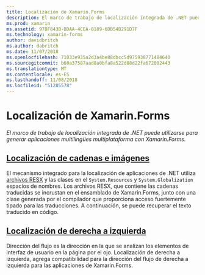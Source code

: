 ```yaml
---
title: Localización de Xamarin.Forms
description: El marco de trabajo de localización integrada de .NET puede utilizarse para generar aplicaciones multilingües multiplataforma con Xamarin.Forms. Se pueden localizar texto e imágenes y las aplicaciones pueden admitir una dirección de flujo de derecha a izquierda.
ms.prod: xamarin
ms.assetid: 97BF843B-BDAA-4CEA-8189-6DB54B291D7F
ms.technology: xamarin-forms
author: davidbritch
ms.author: dabritch
ms.date: 11/07/2018
ms.openlocfilehash: 71033e935a2d3a4be88dbcc5d975938771484640
ms.sourcegitcommit: b60a37587aad8a0bfa8a522d88d22fa672002443
ms.translationtype: MT
ms.contentlocale: es-ES
ms.lasthandoff: 11/08/2018
ms.locfileid: "51285578"
---
```

# <a name="xamarinforms-localization"></a>Localización de Xamarin.Forms

_El marco de trabajo de localización integrada de .NET puede utilizarse para generar aplicaciones multilingües multiplataforma con Xamarin.Forms._

## <a name="string-and-image-localizationtextmd"></a>[Localización de cadenas e imágenes](text.md)

El mecanismo integrado para la localización de aplicaciones de .NET utiliza [archivos RESX](https://docs.microsoft.com/dotnet/framework/resources/creating-resource-files-for-desktop-apps#resources-in-resx-files) y las clases en el `System.Resources` y `System.Globalization` espacios de nombres. Los archivos RESX, que contiene las cadenas traducidas se incrustan en el ensamblado de Xamarin.Forms, junto con una clase generada por el compilador que proporciona acceso fuertemente tipado para las traducciones. A continuación, se puede recuperar el texto traducido en código.

## <a name="right-to-left-localizationright-to-leftmd"></a>[Localización de derecha a izquierda](right-to-left.md)

Dirección del flujo es la dirección en la que se analizan los elementos de interfaz de usuario en la página por el ojo. Localización de derecha a izquierda, agrega compatibilidad para la dirección del flujo de derecha a izquierda para las aplicaciones de Xamarin.Forms.
